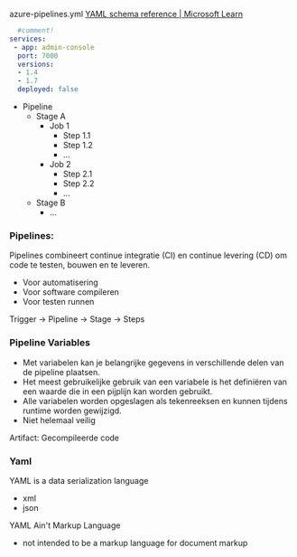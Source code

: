 azure-pipelines.yml
[YAML schema reference | Microsoft Learn](https://learn.microsoft.com/en-us/azure/devops/pipelines/yaml-schema/?view=azure-pipelines)
```yml
  #comment!
services:
 - app: admin-console
  port: 7000
  versions:
  - 1.4
  - 1.7
  deployed: false
```

- Pipeline
    - Stage A
        - Job 1
            - Step 1.1
            - Step 1.2
            - ...
        - Job 2
            - Step 2.1
            - Step 2.2
            - ...
    - Stage B
        - ...

### Pipelines:
Pipelines combineert continue integratie (CI) en continue levering (CD) om code te testen, bouwen en te leveren.

- Voor automatisering
- Voor software compileren
- Voor testen runnen

Trigger -> Pipeline -> Stage -> Steps

### Pipeline Variables
- Met variabelen kan je belangrijke gegevens in verschillende delen van de pipeline plaatsen. 
- Het meest gebruikelijke gebruik van een variabele is het definiëren van een waarde die in een pijplijn kan worden gebruikt. 
- Alle variabelen worden opgeslagen als tekenreeksen en kunnen tijdens runtime worden gewijzigd.
- Niet helemaal veilig

Artifact: 
Gecompileerde code

### Yaml
YAML is a data serialization language
- xml
- json

YAML Ain't Markup Language
- not intended to be a markup language for document markup




